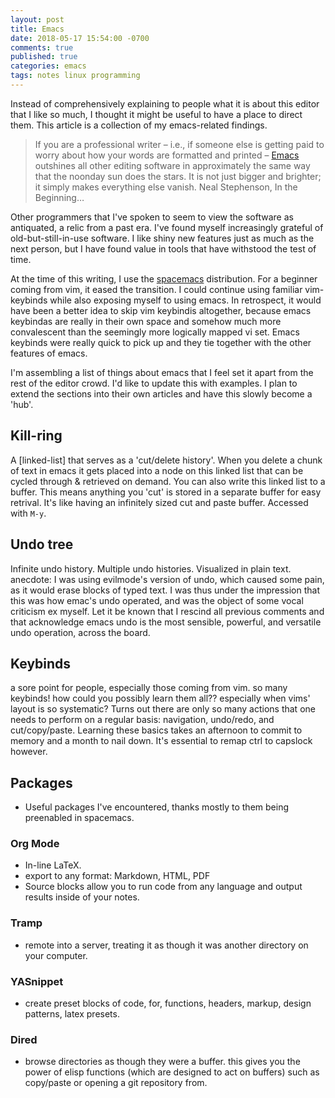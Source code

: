 ```yaml
---
layout: post
title: Emacs
date: 2018-05-17 15:54:00 -0700
comments: true
published: true
categories: emacs
tags: notes linux programming
---
```

Instead of comprehensively explaining to people what it is about this editor that I like so much, I thought it might be useful to have a place to direct them. This article is a collection of my emacs-related findings.

>If you are a professional writer – i.e., if someone else is getting paid to worry about how your words are formatted and printed – [Emacs][emacs-main] outshines all other editing software in approximately the same way that the noonday sun does the stars. It is not just bigger and brighter; it simply makes everything else vanish.
>    Neal Stephenson, In the Beginning…

Other programmers that I've spoken to seem to view the software as antiquated, a relic from a past era.
I've found myself increasingly grateful of old-but-still-in-use software. I like shiny new features just as much as the next person, but I have found value in tools that have withstood the test of time.

At the time of this writing, I use the [spacemacs][spacemacs-main] distribution. For a beginner coming from vim, it eased the transition. I could continue using familiar vim-keybinds while also exposing myself to using emacs. In retrospect, it would have been a better idea to skip vim keybindis altogether, because emacs keybindas are really in their own space and somehow much more convalescent than the seemingly more logically mapped vi set. Emacs keybinds were really quick to pick up and they tie together with the other features of emacs. 

I'm assembling a list of things about emacs that I feel set it apart from the rest of the editor crowd. I'd like to update this with examples. I plan to extend the sections into their own articles and have this slowly become a 'hub'. 

## Kill-ring
A [linked-list] that serves as a 'cut/delete history'. When you delete a chunk of text in emacs it gets placed into a node on this linked list that can be cycled through & retrieved on demand. You can also write this linked list to a buffer. This means anything you 'cut' is stored in a separate buffer for easy retrival. It's like having an infinitely sized cut and paste buffer.
Accessed with `M-y`.

## Undo tree
Infinite undo history. Multiple undo histories. Visualized in plain text.
anecdote: I was using evilmode's version of undo, which caused some pain, as it would erase blocks of typed text. I was thus under the impression that this was how emac's undo operated, and was the object of some vocal criticism ex myself. Let it be known that I rescind all previous comments and that acknowledge emacs undo is the most sensible, powerful, and versatile undo operation, across the board.

## Keybinds
a sore point for people, especially those coming from vim. so many keybinds! how could you possibly learn them all?? especially when vims' layout is so systematic? Turns out there are only so many actions that one needs to perform on a regular basis: navigation, undo/redo, and cut/copy/paste. Learning these basics takes an afternoon to commit to memory and a month to nail down. It's essential to remap ctrl to capslock however. 

## Packages
- Useful packages I've encountered, thanks mostly to them being preenabled in spacemacs.

### Org Mode
- In-line LaTeX. 
- export to any format: Markdown, HTML, PDF
- Source blocks allow you to run code from any language and output results inside of your notes.

### Tramp
- remote into a server, treating it as though it was another directory on your computer.

### YASnippet
- create preset blocks of code, for, functions, headers, markup, design patterns, latex presets.

### Dired 
- browse directories as though they were a buffer. this gives you the power of elisp functions (which are designed to act on buffers) such as copy/paste or opening a git repository from.

[emacs-main]: https://www.gnu.org/software/emacs/
[spacemacs-main]: http://spacemacs.org/
